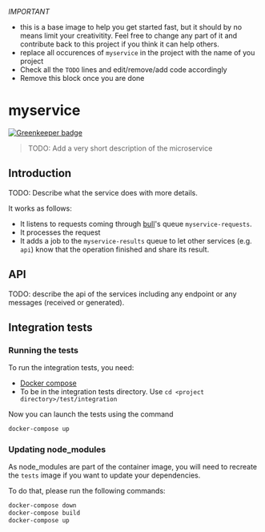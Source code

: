 
*IMPORTANT*
- this is a base image to help you get started fast, but it should by no means limit your creativitity. Feel free to change any part of it and contribute back to this project if you think it can help others.
- replace all occurences of `myservice` in the project with the name of you project
- Check all the `TODO` lines and edit/remove/add code accordingly
- Remove this block once you are done 

# myservice

[![Greenkeeper badge](https://badges.greenkeeper.io/5app/service-template.svg)](https://greenkeeper.io/)

> TODO: Add a very short description of the microservice 

## Introduction

TODO: Describe what the service does with more details.

It works as follows:
- It listens to requests coming through [bull](https://github.com/OptimalBits/bull)'s queue `myservice-requests`.
- It processes the request
- It adds a job to the `myservice-results` queue to let other services (e.g. `api`) know that the operation finished and share its result.


## API

TODO: describe the api of the services including any endpoint or any messages (received or generated). 

## Integration tests

### Running the tests

To run the integration tests, you need:
- [Docker compose](https://docs.docker.com/compose/install/)
- To be in the integration tests directory. Use `cd <project directory>/test/integration`

Now you can launch the tests using the command
```sh
docker-compose up
```

### Updating node_modules

As node_modules are part of the container image, you will need to recreate the `tests` image if you want to update your dependencies.

To do that, please run the following commands:
```sh
docker-compose down
docker-compose build
docker-compose up
```
